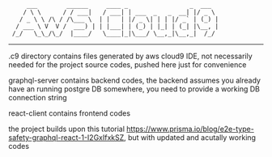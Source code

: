          ___        ______     ____ _                 _  ___  
        / \ \      / / ___|   / ___| | ___  _   _  __| |/ _ \ 
       / _ \ \ /\ / /\___ \  | |   | |/ _ \| | | |/ _` | (_) |
      / ___ \ V  V /  ___) | | |___| | (_) | |_| | (_| |\__, |
     /_/   \_\_/\_/  |____/   \____|_|\___/ \__,_|\__,_|  /_/ 
 ----------------------------------------------------------------- 

.c9 directory contains files generated by aws cloud9 IDE, not necessarily needed for the project source codes, pushed here just for convenience

graphql-server contains backend codes, the backend assumes you already have an running postgre DB somewhere, you need to provide a working DB connection string 

react-client contains frontend codes

the project builds upon this tutorial https://www.prisma.io/blog/e2e-type-safety-graphql-react-1-I2GxIfxkSZ, but with updated and acutally working codes
